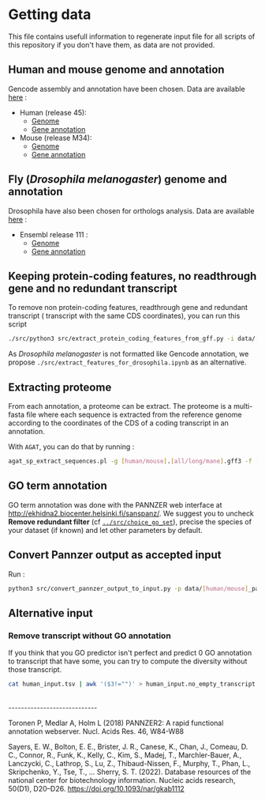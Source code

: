 # Getting data

This file contains usefull information to regenerate input file for all scripts of this repository if you don't have them, as data are not provided.

## Human and mouse genome and annotation

Gencode assembly and annotation have been chosen. Data are available [here](https://ftp.ebi.ac.uk/pub/databases/gencode/) :

- Human  (release 45):
    - [Genome](https://ftp.ebi.ac.uk/pub/databases/gencode/Gencode_human/release_45/GRCh38.p14.genome.fa.gz)
    - [Gene annotation](https://ftp.ebi.ac.uk/pub/databases/gencode/Gencode_human/release_45/gencode.v45.annotation.gff3.gz)
- Mouse (release M34):
    - [Genome](https://ftp.ebi.ac.uk/pub/databases/gencode/Gencode_mouse/release_M34/GRCm39.genome.fa.gz) 
    - [Gene annotation](https://ftp.ebi.ac.uk/pub/databases/gencode/Gencode_mouse/release_M34/gencode.vM34.annotation.gff3.gz)

## Fly (*Drosophila melanogaster*) genome and annotation

Drosophila have also been chosen for orthologs analysis. Data are available [here](https://www.ensembl.org/Drosophila_melanogaster/Info/Index) :

- Ensembl release 111 :
    - [Genome](https://ftp.ensembl.org/pub/release-112/fasta/drosophila_melanogaster/dna/Drosophila_melanogaster.BDGP6.46.dna.toplevel.fa.gz)
    - [Gene annotation](https://ftp.ensembl.org/pub/release-112/gff3/drosophila_melanogaster/Drosophila_melanogaster.BDGP6.46.111.gff3.gz)

## Keeping protein-coding features, no readthrough gene and no redundant transcript

To remove non protein-coding features, readthrough gene and redundant transcript ( transcript with the same CDS coordinates), you can run this script

```sh
./src/python3 src/extract_protein_coding_features_from_gff.py -i data/[human/mouse].gff3 -o data/[human/mouse].protein_coding.no_readthrough.no_redundant_transcript.gff3 
```

As *Drosophila melanogaster* is not formatted like Gencode annotation, we propose `./src/extract_features_for_drosophila.ipynb` as an alternative.

## Extracting proteome

From each annotation, a proteome can be extract. The proteome is a multi-fasta file where each sequence is extracted from the reference genome according to the coordinates of the CDS of a coding transcript in an annotation.

With `AGAT`, you can do that by running :

```sh
agat_sp_extract_sequences.pl -g [human/mouse].[all/long/mane].gff3 -f [human/mouse].fa -t cds -p -o protein.[human/mouse].[all/long/mane].fa
```

## GO term annotation

GO term annotation was done with the PANNZER web interface at http://ekhidna2.biocenter.helsinki.fi/sanspanz/.
We suggest you to uncheck **Remove redundant filter** (cf [`../src/choice_go_set`](../src/choice_go_set)), precise the species of your dataset (if known) and let other parameters by default.

## Convert Pannzer output as accepted input

Run :

```sh
python3 src/convert_pannzer_output_to_input.py -p data/[human/mouse]_pannzer.out -o data/[human/mouse]_input.tsv
```


## Alternative input

### Remove transcript without GO annotation

If you think that you GO predictor isn't perfect and predict 0 GO annotation to transcript that have some, you can try to compute the diversity without those transcript.

```sh
cat human_input.tsv | awk '($3!="")' > human_input.no_empty_transcript.tsv
```

<br/>
----------------------------

Toronen P, Medlar A, Holm L (2018) PANNZER2: A rapid functional annotation webserver. Nucl. Acids Res. 46, W84-W88

Sayers, E. W., Bolton, E. E., Brister, J. R., Canese, K., Chan, J., Comeau, D. C., Connor, R., Funk, K., Kelly, C., Kim, S., Madej, T., Marchler-Bauer, A., Lanczycki, C., Lathrop, S., Lu, Z., Thibaud-Nissen, F., Murphy, T., Phan, L., Skripchenko, Y., Tse, T., … Sherry, S. T. (2022). Database resources of the national center for biotechnology information. Nucleic acids research, 50(D1), D20–D26. https://doi.org/10.1093/nar/gkab1112

